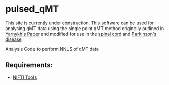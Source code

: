 # pulsed_qMT
This site is currently under construction. This software can be used for analysing qMT data using the single point qMT method originally outlined in [Yarnykh's Paper](https://www.ncbi.nlm.nih.gov/pubmed/22190042) and modified for use in the [spinal cord](https://www.ncbi.nlm.nih.gov/pubmed/24632465) and [Parkinson's disease](https://www.ncbi.nlm.nih.gov/pubmed/28986653).

Analysis Code to perform NNLS of qMT data




## Requirements:

* [NIFTI Tools](https://uk.mathworks.com/matlabcentral/fileexchange/8797-tools-for-nifti-and-analyze-image)
